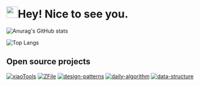  # <img src="https://emojis.slackmojis.com/emojis/images/1531849430/4246/blob-sunglasses.gif" width="30"/>Hey! Nice to see you.

![Anurag's GitHub stats](https://github-readme-stats.vercel.app/api?username=xiaoxunyao&show_icons=true)

![Top Langs](https://github-readme-stats.vercel.app/api/top-langs/?username=xiaoxunyao)




## Open source projects

[![xiaoTools](https://github-readme-stats.vercel.app/api/pin/?username=xiaoxunyao&repo=xiaoTools)](https://github.com/xiaoxunyao/xiaoTools)
[![ZFile](https://github-readme-stats.vercel.app/api/pin/?username=xiaoxunyao&repo=ZFile)](https://github.com/xiaoxunyao/ZFile)
[![design-patterns](https://github-readme-stats.vercel.app/api/pin/?username=xiaoxunyao&repo=design-patterns)](https://github.com/xiaoxunyao/design-patterns)
[![daily-algorithm]()](https://github.com/xiaoxunyao/daily-algorithm)
[![data-structure](https://github-readme-stats.vercel.app/api/pin/?username=xiaoxunyao&repo=data-structure)](https://github.com/xiaoxunyao/data-structure)
